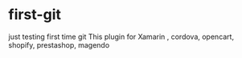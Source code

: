 # first-git
just testing first time git 
This plugin for Xamarin , cordova, opencart, shopify, prestashop, magendo
